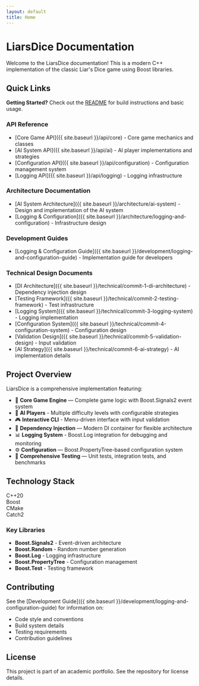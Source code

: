 ```yaml
---
layout: default
title: Home
---
```


# LiarsDice Documentation

Welcome to the LiarsDice documentation! This is a modern C++ implementation of the classic Liar's Dice game using Boost
libraries.

## Quick Links

<div class="alert alert-info">
  <strong>Getting Started?</strong> Check out the <a href="{{ site.baseurl }}/README">README</a> for build instructions and basic usage.
</div>

### API Reference

- [Core Game API]({{ site.baseurl }}/api/core) - Core game mechanics and classes
- [AI System API]({{ site.baseurl }}/api/ai) - AI player implementations and strategies
- [Configuration API]({{ site.baseurl }}/api/configuration) - Configuration management system
- [Logging API]({{ site.baseurl }}/api/logging) - Logging infrastructure

### Architecture Documentation

- [AI System Architecture]({{ site.baseurl }}/architecture/ai-system) - Design and implementation of the AI system
- [Logging & Configuration]({{ site.baseurl }}/architecture/logging-and-configuration) - Infrastructure design

### Development Guides

- [Logging & Configuration Guide]({{ site.baseurl }}/development/logging-and-configuration-guide) - Implementation guide
  for developers

### Technical Design Documents

- [DI Architecture]({{ site.baseurl }}/technical/commit-1-di-architecture) - Dependency injection design
- [Testing Framework]({{ site.baseurl }}/technical/commit-2-testing-framework) - Test infrastructure
- [Logging System]({{ site.baseurl }}/technical/commit-3-logging-system) - Logging implementation
- [Configuration System]({{ site.baseurl }}/technical/commit-4-configuration-system) - Configuration design
- [Validation Design]({{ site.baseurl }}/technical/commit-5-validation-design) - Input validation
- [AI Strategy]({{ site.baseurl }}/technical/commit-6-ai-strategy) - AI implementation details

## Project Overview

LiarsDice is a comprehensive implementation featuring:

- 🎲 **Core Game Engine** — Complete game logic with Boost.Signals2 event system
- 🤖 **AI Players** - Multiple difficulty levels with configurable strategies
- 🎮 **Interactive CLI** - Menu-driven interface with input validation
- 🔧 **Dependency Injection** — Modern DI container for flexible architecture
- 📊 **Logging System** - Boost.Log integration for debugging and monitoring
- ⚙️ **Configuration** — Boost.PropertyTree-based configuration system
- 🧪 **Comprehensive Testing** — Unit tests, integration tests, and benchmarks

## Technology Stack

<div class="badge badge-primary">C++20</div>
<div class="badge badge-secondary">Boost</div>
<div class="badge badge-success">CMake</div>
<div class="badge badge-warning">Catch2</div>

### Key Libraries

- **Boost.Signals2** - Event-driven architecture
- **Boost.Random** - Random number generation
- **Boost.Log** - Logging infrastructure
- **Boost.PropertyTree** - Configuration management
- **Boost.Test** - Testing framework

## Contributing

See the [Development Guide]({{ site.baseurl }}/development/logging-and-configuration-guide) for information on:

- Code style and conventions
- Build system details
- Testing requirements
- Contribution guidelines

## License

This project is part of an academic portfolio. See the repository for license details.